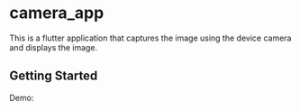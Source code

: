 # camera_app

This is a flutter application that captures the image using the device camera and displays the image.

## Getting Started

Demo:


